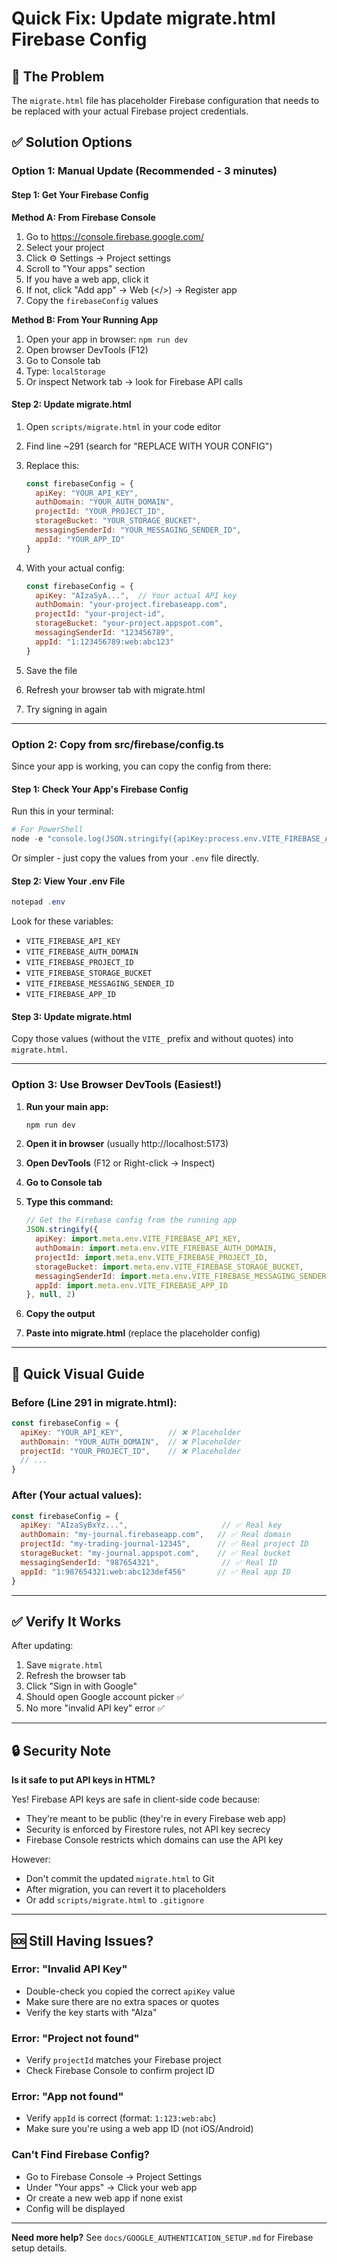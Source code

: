 # Quick Fix: Update migrate.html Firebase Config

## 🎯 The Problem

The `migrate.html` file has placeholder Firebase configuration that needs to be replaced with your actual Firebase project credentials.

## ✅ Solution Options

### Option 1: Manual Update (Recommended - 3 minutes)

#### Step 1: Get Your Firebase Config

**Method A: From Firebase Console**
1. Go to https://console.firebase.google.com/
2. Select your project
3. Click ⚙️ Settings → Project settings
4. Scroll to "Your apps" section
5. If you have a web app, click it
6. If not, click "Add app" → Web (</>) → Register app
7. Copy the `firebaseConfig` values

**Method B: From Your Running App**
1. Open your app in browser: `npm run dev`
2. Open browser DevTools (F12)
3. Go to Console tab
4. Type: `localStorage`
5. Or inspect Network tab → look for Firebase API calls

#### Step 2: Update migrate.html

1. Open `scripts/migrate.html` in your code editor
2. Find line ~291 (search for "REPLACE WITH YOUR CONFIG")
3. Replace this:
   ```javascript
   const firebaseConfig = {
     apiKey: "YOUR_API_KEY",
     authDomain: "YOUR_AUTH_DOMAIN",
     projectId: "YOUR_PROJECT_ID",
     storageBucket: "YOUR_STORAGE_BUCKET",
     messagingSenderId: "YOUR_MESSAGING_SENDER_ID",
     appId: "YOUR_APP_ID"
   }
   ```

4. With your actual config:
   ```javascript
   const firebaseConfig = {
     apiKey: "AIzaSyA...",  // Your actual API key
     authDomain: "your-project.firebaseapp.com",
     projectId: "your-project-id",
     storageBucket: "your-project.appspot.com",
     messagingSenderId: "123456789",
     appId: "1:123456789:web:abc123"
   }
   ```

5. Save the file
6. Refresh your browser tab with migrate.html
7. Try signing in again

---

### Option 2: Copy from src/firebase/config.ts

Since your app is working, you can copy the config from there:

#### Step 1: Check Your App's Firebase Config

Run this in your terminal:

```powershell
# For PowerShell
node -e "console.log(JSON.stringify({apiKey:process.env.VITE_FIREBASE_API_KEY,authDomain:process.env.VITE_FIREBASE_AUTH_DOMAIN,projectId:process.env.VITE_FIREBASE_PROJECT_ID,storageBucket:process.env.VITE_FIREBASE_STORAGE_BUCKET,messagingSenderId:process.env.VITE_FIREBASE_MESSAGING_SENDER_ID,appId:process.env.VITE_FIREBASE_APP_ID},null,2))"
```

Or simpler - just copy the values from your `.env` file directly.

#### Step 2: View Your .env File

```powershell
notepad .env
```

Look for these variables:
- `VITE_FIREBASE_API_KEY`
- `VITE_FIREBASE_AUTH_DOMAIN`
- `VITE_FIREBASE_PROJECT_ID`
- `VITE_FIREBASE_STORAGE_BUCKET`
- `VITE_FIREBASE_MESSAGING_SENDER_ID`
- `VITE_FIREBASE_APP_ID`

#### Step 3: Update migrate.html

Copy those values (without the `VITE_` prefix and without quotes) into `migrate.html`.

---

### Option 3: Use Browser DevTools (Easiest!)

1. **Run your main app:**
   ```bash
   npm run dev
   ```

2. **Open it in browser** (usually http://localhost:5173)

3. **Open DevTools** (F12 or Right-click → Inspect)

4. **Go to Console tab**

5. **Type this command:**
   ```javascript
   // Get the Firebase config from the running app
   JSON.stringify({
     apiKey: import.meta.env.VITE_FIREBASE_API_KEY,
     authDomain: import.meta.env.VITE_FIREBASE_AUTH_DOMAIN,
     projectId: import.meta.env.VITE_FIREBASE_PROJECT_ID,
     storageBucket: import.meta.env.VITE_FIREBASE_STORAGE_BUCKET,
     messagingSenderId: import.meta.env.VITE_FIREBASE_MESSAGING_SENDER_ID,
     appId: import.meta.env.VITE_FIREBASE_APP_ID
   }, null, 2)
   ```

6. **Copy the output**

7. **Paste into migrate.html** (replace the placeholder config)

---

## 🎯 Quick Visual Guide

### Before (Line 291 in migrate.html):
```javascript
const firebaseConfig = {
  apiKey: "YOUR_API_KEY",          // ❌ Placeholder
  authDomain: "YOUR_AUTH_DOMAIN",  // ❌ Placeholder
  projectId: "YOUR_PROJECT_ID",    // ❌ Placeholder
  // ...
}
```

### After (Your actual values):
```javascript
const firebaseConfig = {
  apiKey: "AIzaSyBxYz...",                     // ✅ Real key
  authDomain: "my-journal.firebaseapp.com",   // ✅ Real domain
  projectId: "my-trading-journal-12345",      // ✅ Real project ID
  storageBucket: "my-journal.appspot.com",    // ✅ Real bucket
  messagingSenderId: "987654321",              // ✅ Real ID
  appId: "1:987654321:web:abc123def456"       // ✅ Real app ID
}
```

---

## ✅ Verify It Works

After updating:

1. Save `migrate.html`
2. Refresh the browser tab
3. Click "Sign in with Google"
4. Should open Google account picker ✅
5. No more "invalid API key" error ✅

---

## 🔒 Security Note

**Is it safe to put API keys in HTML?**

Yes! Firebase API keys are safe in client-side code because:
- They're meant to be public (they're in every Firebase web app)
- Security is enforced by Firestore rules, not API key secrecy
- Firebase Console restricts which domains can use the API key

However:
- Don't commit the updated `migrate.html` to Git
- After migration, you can revert it to placeholders
- Or add `scripts/migrate.html` to `.gitignore`

---

## 🆘 Still Having Issues?

### Error: "Invalid API Key"
- Double-check you copied the correct `apiKey` value
- Make sure there are no extra spaces or quotes
- Verify the key starts with "AIza"

### Error: "Project not found"
- Verify `projectId` matches your Firebase project
- Check Firebase Console to confirm project ID

### Error: "App not found"
- Verify `appId` is correct (format: `1:123:web:abc`)
- Make sure you're using a web app ID (not iOS/Android)

### Can't Find Firebase Config?
- Go to Firebase Console → Project Settings
- Under "Your apps" → Click your web app
- Or create a new web app if none exist
- Config will be displayed

---

**Need more help?** See `docs/GOOGLE_AUTHENTICATION_SETUP.md` for Firebase setup details.
